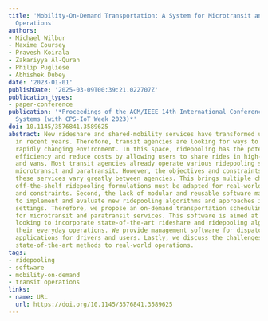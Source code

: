 ```yaml
---
title: 'Mobility-On-Demand Transportation: A System for Microtransit and Paratransit
  Operations'
authors:
- Michael Wilbur
- Maxime Coursey
- Pravesh Koirala
- Zakariyya Al-Quran
- Philip Pugliese
- Abhishek Dubey
date: '2023-01-01'
publishDate: '2025-03-09T00:39:21.022707Z'
publication_types:
- paper-conference
publication: '*Proceedings of the ACM/IEEE 14th International Conference on Cyber-Physical
  Systems (with CPS-IoT Week 2023)*'
doi: 10.1145/3576841.3589625
abstract: New rideshare and shared-mobility services have transformed urban mobility
  in recent years. Therefore, transit agencies are looking for ways to adapt to this
  rapidly changing environment. In this space, ridepooling has the potential to improve
  efficiency and reduce costs by allowing users to share rides in high-capacity vehicles
  and vans. Most transit agencies already operate various ridepooling services including
  microtransit and paratransit. However, the objectives and constraints for implementing
  these services vary greatly between agencies. This brings multiple challenges. First,
  off-the-shelf ridepooling formulations must be adapted for real-world conditions
  and constraints. Second, the lack of modular and reusable software makes it hard
  to implement and evaluate new ridepooling algorithms and approaches in real-world
  settings. Therefore, we propose an on-demand transportation scheduling software
  for microtransit and paratransit services. This software is aimed at transit agencies
  looking to incorporate state-of-the-art rideshare and ridepooling algorithms in
  their everyday operations. We provide management software for dispatchers and mobile
  applications for drivers and users. Lastly, we discuss the challenges in adapting
  state-of-the-art methods to real-world operations.
tags:
- ridepooling
- software
- mobility-on-demand
- transit operations
links:
- name: URL
  url: https://doi.org/10.1145/3576841.3589625
---
```

